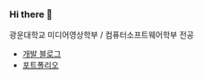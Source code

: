 ### Hi there 👋

<!--
**jho2301/jho2301** is a ✨ _special_ ✨ repository because its `README.md` (this file) appears on your GitHub profile.

Here are some ideas to get you started:

- 🔭 I’m currently working on ...
- 🌱 I’m currently learning ...
- 👯 I’m looking to collaborate on ...
- 🤔 I’m looking for help with ...
- 💬 Ask me about ...
- 📫 How to reach me: ...
- 😄 Pronouns: ...
- ⚡ Fun fact: ...
-->
광운대학교 미디어영상학부 / 컴퓨터소프트웨어학부 전공

- [개발 블로그](https://velog.io/@fan)
- [포트폴리오](https://humorous-octagon-753.notion.site/FE-dbf955d8644340e6ad0f03c0f34a75b0)

